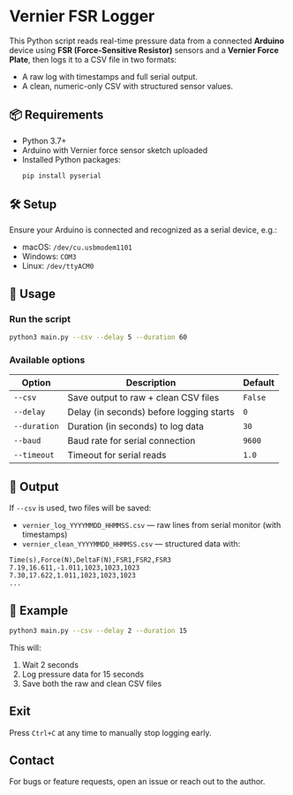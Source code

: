 # Vernier FSR Logger

This Python script reads real-time pressure data from a connected **Arduino** device using **FSR (Force-Sensitive Resistor)** sensors and a **Vernier Force Plate**, then logs it to a CSV file in two formats:

- A raw log with timestamps and full serial output.
- A clean, numeric-only CSV with structured sensor values.


## 📦 Requirements

- Python 3.7+
- Arduino with Vernier force sensor sketch uploaded
- Installed Python packages:
  ```bash
  pip install pyserial
    ````


## 🛠 Setup

Ensure your Arduino is connected and recognized as a serial device, e.g.:

* macOS: `/dev/cu.usbmodem1101`
* Windows: `COM3`
* Linux: `/dev/ttyACM0`


## 🚀 Usage

### Run the script

```bash
python3 main.py --csv --delay 5 --duration 60
```

### Available options

| Option       | Description                              | Default |
| ------------ | ---------------------------------------- | ------- |
| `--csv`      | Save output to raw + clean CSV files     | `False` |
| `--delay`    | Delay (in seconds) before logging starts | `0`     |
| `--duration` | Duration (in seconds) to log data        | `30`    |
| `--baud`     | Baud rate for serial connection          | `9600`  |
| `--timeout`  | Timeout for serial reads                 | `1.0`   |


## 📁 Output

If `--csv` is used, two files will be saved:

* `vernier_log_YYYYMMDD_HHMMSS.csv` — raw lines from serial monitor (with timestamps)
* `vernier_clean_YYYYMMDD_HHMMSS.csv` — structured data with:

```csv
Time(s),Force(N),DeltaF(N),FSR1,FSR2,FSR3
7.19,16.611,-1.011,1023,1023,1023
7.30,17.622,1.011,1023,1023,1023
...
```


## 🧪 Example

```bash
python3 main.py --csv --delay 2 --duration 15
```

This will:

1. Wait 2 seconds
2. Log pressure data for 15 seconds
3. Save both the raw and clean CSV files


## Exit

Press `Ctrl+C` at any time to manually stop logging early.


## Contact

For bugs or feature requests, open an issue or reach out to the author.

```


